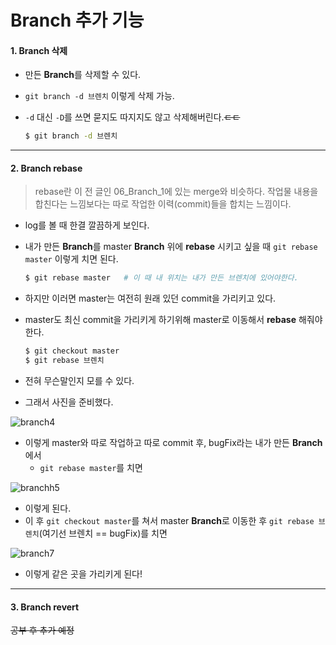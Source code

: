 # Branch 추가 기능

#### 1. Branch 삭제

- 만든 **Branch**를 삭제할 수 있다.

- `git branch -d 브렌치` 이렇게 삭제 가능.

- `-d` 대신 `-D`를 쓰면 묻지도 따지지도 않고 삭제해버린다.~~ㄷㄷ~~

  ```bash
  $ git branch -d 브렌치
  ```


---

#### 2. Branch rebase

> rebase란 이 전 글인 06_Branch_1에 있는 merge와 비슷하다. 작업물 내용을 합친다는 느낌보다는 따로 작업한 이력(commit)들을 합치는 느낌이다.

- log를 볼 때 한결 깔끔하게 보인다.

- 내가 만든 **Branch**를 master **Branch** 위에 **rebase** 시키고 싶을 때 `git rebase master` 이렇게 치면 된다.

  ```bash
  $ git rebase master   # 이 때 내 위치는 내가 만든 브렌치에 있어야한다.
  ```

- 하지만 이러면 master는 여전히 원래 있던 commit을 가리키고 있다.

- master도 최신 commit을 가리키게 하기위해 master로 이동해서 **rebase** 해줘야한다.

  ```bash
  $ git checkout master
  $ git rebase 브렌치
  ```

- 전혀 무슨말인지 모를 수 있다.

- 그래서 사진을 준비했다.

![branch4](https://user-images.githubusercontent.com/49020354/71081578-d6dedd00-21d2-11ea-804b-e7a50f458243.PNG)

- 이렇게 master와 따로 작업하고 따로 commit 후, bugFix라는 내가 만든 **Branch**에서
  - `git rebase master`를 치면

![branchh5](https://user-images.githubusercontent.com/49020354/71081583-db0afa80-21d2-11ea-8df7-a279b67a1604.PNG)

- 이렇게 된다.
- 이 후 `git checkout master`를 쳐서 master **Branch**로 이동한 후 `git rebase 브렌치`(여기선 브렌치 == bugFix)를 치면

![branch7](https://user-images.githubusercontent.com/49020354/71081591-dfcfae80-21d2-11ea-836b-e45fdce53960.PNG)

- 이렇게 같은 곳을 가리키게 된다!

---

#### 3. Branch revert

~~공부 후 추가 예정~~